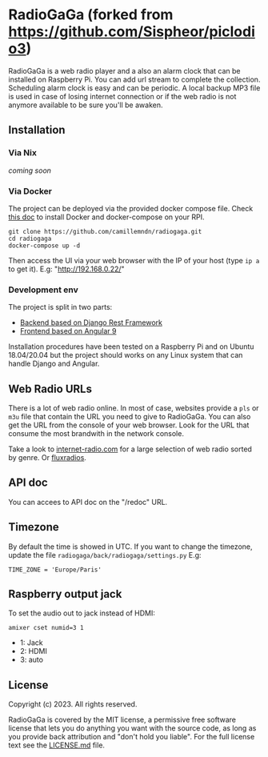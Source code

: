 # RadioGaGa (forked from https://github.com/Sispheor/piclodio3)

RadioGaGa is a web radio player and a also an alarm clock that can be installed on Raspberry Pi.
You can add url stream to complete the collection. Scheduling alarm clock is easy and can be periodic.
A local backup MP3 file is used in case of losing internet connection or if the web radio is not anymore available to be sure you'll be awaken.

## Installation

### Via Nix

*coming soon*

### Via Docker

The project can be deployed via the provided docker compose file. Check [this doc](doc/install_docker_rpi.md) to install Docker and docker-compose on your RPI.
```
git clone https://github.com/camillemndn/radiogaga.git
cd radiogaga
docker-compose up -d
```

Then access the UI via your web browser with the IP of your host (type `ip a` to get it). E.g: "http://192.168.0.22/"

### Development env

The project is split in two parts:
- [Backend based on Django Rest Framework](back/README.md)
- [Frontend based on Angular 9](front/README.md)

Installation procedures have been tested on a Raspberry Pi and on Ubuntu 18.04/20.04 but the project should works on any Linux system that can handle Django and Angular.

## Web Radio URLs

There is a lot of web radio online. In most of case, websites provide a `pls` or `m3u` file that contain the URL you need to give to RadioGaGa.
You can also get the URL from the console of your web browser. Look for the URL that consume the most brandwith in the network console.

Take a look to [internet-radio.com](https://www.internet-radio.com/) for a large selection of web radio sorted by genre.
Or [fluxradios](http://fluxradios.blogspot.com/).

## API doc

You can accees to API doc on the "/redoc" URL.

## Timezone

By default the time is showed in UTC. If you want to change the timezone, update the file `radiogaga/back/radiogaga/settings.py`
E.g:
```
TIME_ZONE = 'Europe/Paris'
```

## Raspberry output jack

To set the audio out to jack instead of HDMI:
```
amixer cset numid=3 1
```

- 1: Jack
- 2: HDMI
- 3: auto

## License

Copyright (c) 2023. All rights reserved.

RadioGaGa is covered by the MIT license, a permissive free software license that lets you do anything you want with the source code, as long as you provide back attribution and "don't hold you liable". For the full license text see the [LICENSE.md](LICENSE.md) file.
